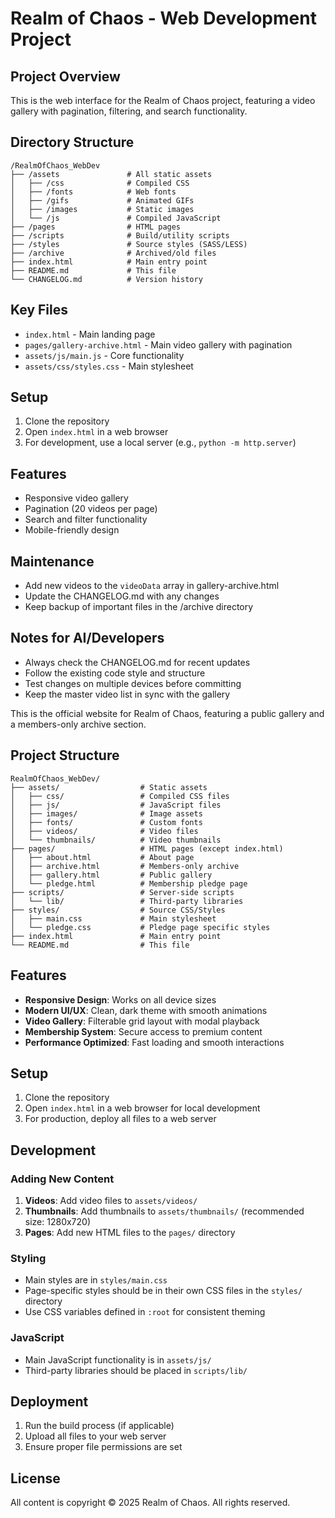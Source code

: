 # Realm of Chaos - Web Development Project

## Project Overview
This is the web interface for the Realm of Chaos project, featuring a video gallery with pagination, filtering, and search functionality.

## Directory Structure
```
/RealmOfChaos_WebDev
├── /assets               # All static assets
│   ├── /css              # Compiled CSS
│   ├── /fonts            # Web fonts
│   ├── /gifs             # Animated GIFs
│   ├── /images           # Static images
│   └── /js               # Compiled JavaScript
├── /pages                # HTML pages
├── /scripts              # Build/utility scripts
├── /styles               # Source styles (SASS/LESS)
├── /archive              # Archived/old files
├── index.html            # Main entry point
├── README.md             # This file
└── CHANGELOG.md          # Version history
```

## Key Files
- `index.html` - Main landing page
- `pages/gallery-archive.html` - Main video gallery with pagination
- `assets/js/main.js` - Core functionality
- `assets/css/styles.css` - Main stylesheet

## Setup
1. Clone the repository
2. Open `index.html` in a web browser
3. For development, use a local server (e.g., `python -m http.server`)

## Features
- Responsive video gallery
- Pagination (20 videos per page)
- Search and filter functionality
- Mobile-friendly design

## Maintenance
- Add new videos to the `videoData` array in gallery-archive.html
- Update the CHANGELOG.md with any changes
- Keep backup of important files in the /archive directory

## Notes for AI/Developers
- Always check the CHANGELOG.md for recent updates
- Follow the existing code style and structure
- Test changes on multiple devices before committing
- Keep the master video list in sync with the gallery

This is the official website for Realm of Chaos, featuring a public gallery and a members-only archive section.

## Project Structure

```
RealmOfChaos_WebDev/
├── assets/                  # Static assets
│   ├── css/                 # Compiled CSS files
│   ├── js/                  # JavaScript files
│   ├── images/              # Image assets
│   ├── fonts/               # Custom fonts
│   ├── videos/              # Video files
│   └── thumbnails/          # Video thumbnails
├── pages/                   # HTML pages (except index.html)
│   ├── about.html           # About page
│   ├── archive.html         # Members-only archive
│   ├── gallery.html         # Public gallery
│   └── pledge.html          # Membership pledge page
├── scripts/                 # Server-side scripts
│   └── lib/                 # Third-party libraries
├── styles/                  # Source CSS/Styles
│   ├── main.css             # Main stylesheet
│   └── pledge.css           # Pledge page specific styles
├── index.html               # Main entry point
└── README.md                # This file
```

## Features

- **Responsive Design**: Works on all device sizes
- **Modern UI/UX**: Clean, dark theme with smooth animations
- **Video Gallery**: Filterable grid layout with modal playback
- **Membership System**: Secure access to premium content
- **Performance Optimized**: Fast loading and smooth interactions

## Setup

1. Clone the repository
2. Open `index.html` in a web browser for local development
3. For production, deploy all files to a web server

## Development

### Adding New Content

1. **Videos**: Add video files to `assets/videos/`
2. **Thumbnails**: Add thumbnails to `assets/thumbnails/` (recommended size: 1280x720)
3. **Pages**: Add new HTML files to the `pages/` directory

### Styling

- Main styles are in `styles/main.css`
- Page-specific styles should be in their own CSS files in the `styles/` directory
- Use CSS variables defined in `:root` for consistent theming

### JavaScript

- Main JavaScript functionality is in `assets/js/`
- Third-party libraries should be placed in `scripts/lib/`

## Deployment

1. Run the build process (if applicable)
2. Upload all files to your web server
3. Ensure proper file permissions are set

## License

All content is copyright © 2025 Realm of Chaos. All rights reserved.
